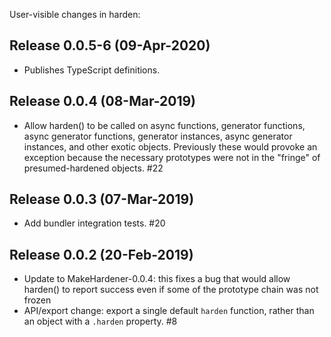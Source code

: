 User-visible changes in harden:

## Release 0.0.5-6 (09-Apr-2020)

* Publishes TypeScript definitions.

## Release 0.0.4 (08-Mar-2019)

* Allow harden() to be called on async functions, generator functions, async
  generator functions, generator instances, async generator instances, and
  other exotic objects. Previously these would provoke an exception because
  the necessary prototypes were not in the "fringe" of presumed-hardened
  objects. #22


## Release 0.0.3 (07-Mar-2019)

* Add bundler integration tests. #20


## Release 0.0.2 (20-Feb-2019)

* Update to MakeHardener-0.0.4: this fixes a bug that would allow harden() to
  report success even if some of the prototype chain was not frozen
* API/export change: export a single default `harden` function, rather than
  an object with a `.harden` property. #8
